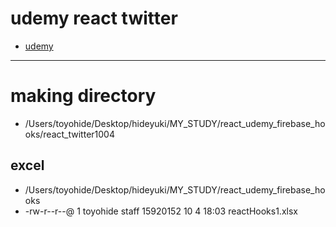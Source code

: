 # udemy react twitter
- [udemy](https://www.udemy.com/course/firebase-react-hookstypescriptweb/)
---
# making directory
- /Users/toyohide/Desktop/hideyuki/MY_STUDY/react_udemy_firebase_hooks/react_twitter1004

## excel
- /Users/toyohide/Desktop/hideyuki/MY_STUDY/react_udemy_firebase_hooks
- -rw-r--r--@  1 toyohide  staff  15920152 10  4 18:03 reactHooks1.xlsx
